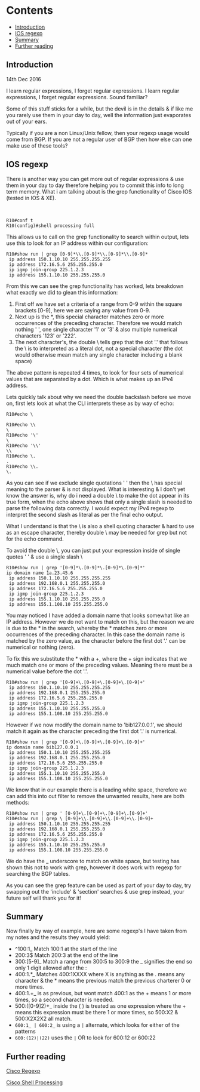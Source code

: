<!-- Google tag (gtag.js) -->
<script async src="https://www.googletagmanager.com/gtag/js?id=G-XKHR6PXZ9V"></script>
<script>
  window.dataLayer = window.dataLayer || [];
  function gtag(){dataLayer.push(arguments);}
  gtag('js', new Date());

  gtag('config', 'G-XKHR6PXZ9V');
</script>

# Contents
  - [Introduction](#introduction-)
  - [IOS regexp](#ios-regexp-)
  - [Summary](#summary-)
  - [Further reading](#further-reading-)

## Introduction <a name="introduction"></a>

14th Dec 2016

I learn regular expressions, I forget regular expressions. I learn regular expressions, I forget regular expressions. Sound familiar?

Some of this stuff sticks for a while, but the devil is in the details & if like me you rarely use them in your day to day, well the information just evaporates out of your ears.

Typically if you are a non Linux/Unix fellow, then your regexp usage would come from BGP. If you are not a regular user of BGP then how else can one make use of these tools?

## IOS regexp <a name="ios-regexp"></a>
There is another way you can get more out of regular expressions & use them in your day to day therefore helping you to commit this info to long term memory. What i am talking about is the grep functionality of Cisco IOS (tested in IOS & XE).

<br>

```
R10#conf t
R10(config)#shell processing full
```

This allows us to call on the grep functionality to search within output, lets use this to look for an IP address within our configuration:

```
R10#show run | grep [0-9]*\\.[0-9]*\\.[0-9]*\\.[0-9]*
 ip address 150.1.10.10 255.255.255.255
 ip address 172.16.5.6 255.255.255.0
 ip igmp join-group 225.1.2.3
 ip address 155.1.10.10 255.255.255.0
```

From this we can see the grep functionality has worked, lets breakdown what exactly we did to glean this information:
1. First off we have set a criteria of a range from 0-9 within the square brackets [0-9], here we are saying any value from 0-9. 
2. Next up is the *, this special character matches zero or more occurrences of the preceding character. Therefore we would match nothing ' ', one single character '1' or '3' & also multiple numerical characters '123' or '222'.
3. The next character's, the double \\ tells grep that the dot '.' that follows the \\ is to interpreted as a literal dot, not a special character (the dot would otherwise mean  match any single character including a blank space)

The above pattern is repeated 4 times, to look for four sets of numerical values that are separated by a dot. Which is what makes up an IPv4 address.

Lets quickly talk about why we need the double backslash before we move on, first lets look at what the CLI interprets these as by way of echo:

```
R10#echo \

R10#echo \\
\
R10#echo '\'
\
R10#echo '\\'
\\
R10#echo \.
.
R10#echo \\.
\.
```

As you can see if we exclude single quotations ' ' then the \ has special meaning to the parser & is not displayed. What is interesting & I don't yet know the answer is, why do i need a double \\ to make the dot appear in its true form, when the echo above shows that only a single slash is needed to parse the following data correctly. I would expect my IPv4 regexp to interpret the second slash as literal as per the final echo output.

What I understand is that the \ is also a shell quoting character & hard to use as an escape character, thereby double \\ may be needed for grep but not for the echo command.

To avoid the double \\, you can just put your expression inside of single quotes ' ' & use a single slash \

```
R10#show run | grep '[0-9]*\.[0-9]*\.[0-9]*\.[0-9]*'
ip domain name 1a.23.45.6
 ip address 150.1.10.10 255.255.255.255
 ip address 192.168.0.1 255.255.255.0
 ip address 172.16.5.6 255.255.255.0
 ip igmp join-group 225.1.2.3
 ip address 155.1.10.10 255.255.255.0
 ip address 155.1.108.10 255.255.255.0
```

You may noticed I have added a domain name that looks somewhat like an IP address. However we do not want to match on this, but the reason we are is due to the * in the search, whereby the * matches zero or more occurrences of the preceding character. In this case the domain name is matched by the zero value, as the character before the first dot '.' can be numerical or nothing (zero).

To fix this we substitute the * with a +, where the + sign indicates that we much match one or more of the preceding values. Meaning there must be a numerical value before the dot '.'.

```
R10#show run | grep '[0-9]+\.[0-9]+\.[0-9]+\.[0-9]+'
 ip address 150.1.10.10 255.255.255.255
 ip address 192.168.0.1 255.255.255.0
 ip address 172.16.5.6 255.255.255.0
 ip igmp join-group 225.1.2.3
 ip address 155.1.10.10 255.255.255.0
 ip address 155.1.108.10 255.255.255.0
```

However if we now modify the domain name to 'bib127.0.0.1', we should match it again as the character preceding the first dot '.' is numerical.

```
R10#show run | grep '[0-9]+\.[0-9]+\.[0-9]+\.[0-9]+'
ip domain name bib127.0.0.1
 ip address 150.1.10.10 255.255.255.255
 ip address 192.168.0.1 255.255.255.0
 ip address 172.16.5.6 255.255.255.0
 ip igmp join-group 225.1.2.3
 ip address 155.1.10.10 255.255.255.0
 ip address 155.1.108.10 255.255.255.0
```

We know that in our example there is a leading white space, therefore we can add this into out filter to remove the unwanted results, here are both methods:

```
R10#show run | grep ' [0-9]+\.[0-9]+\.[0-9]+\.[0-9]+'
R10#show run | grep \ [0-9]+\\.[0-9]+\\.[0-9]+\\.[0-9]+
 ip address 150.1.10.10 255.255.255.255
 ip address 192.168.0.1 255.255.255.0
 ip address 172.16.5.6 255.255.255.0
 ip igmp join-group 225.1.2.3
 ip address 155.1.10.10 255.255.255.0
 ip address 155.1.108.10 255.255.255.0
```

We do have the _ underscore to match on white space, but testing has shown this not to work with grep, however it does work with regexp for searching the BGP tables.

As you can see the grep feature can be used as part of your day to day, try swapping out the 'include' & 'section' searches & use grep instead, your future self will thank you for it!

## Summary <a name="summary"></a>
Now finally by way of example, here are some regexp's I have taken from my notes and the results they would yield:

* ^100:1_ Match 100:1 at the start of the line
* 200:3$ Match 200:3 at the end of the line
* 300:[5-9]_ Match a range from 300:5 to 300:9 the _ signifies the end so only 1 digit allowed after the :
* 400:1.*_ Matches 400:1XXXX where X is anything as the . means any character & the * means the previous match the previous charterer 0 or more times.
* 400:1.+_ is as previous, but wont match 400:1 as the + means 1 or more times, so a second character is needed.
* 500:([0-9]2)+_ inside the ( ) is treated as one expression where the + means this expression must be there 1 or more times, so 500:X2 & 500:X2X2X2 all match.
* ```600:1_ | 600:2_``` is using a ```|``` alternate, which looks for either of the patterns
* ```600:(12)|(22)``` uses the ```|``` OR to look for 600:12 or 600:22

## Further reading <a name="further-reading"></a>
[Cisco Regexp](http://www.cisco.com/c/en/us/td/docs/ios/12_2/termserv/configuration/guide/ftersv_c/tcfaapre.html#wp1023226)

[Cisco Shell Processing](http://www.cisco.com/c/en/us/td/docs/ios/netmgmt/configuration/guide/Convert/IOS_Shell/nm_ios_shell.html)

